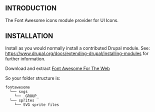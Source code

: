 ## INTRODUCTION

The Font Awesome icons module provider for UI Icons.

## INSTALLATION

Install as you would normally install a contributed Drupal module.
See: https://www.drupal.org/docs/extending-drupal/installing-modules for further
information.

Download and extract [Font Awesome For The Web](https://fontawesome.com/download)

So your folder structure is:

```
fontawesome
  └── svgs
    └── _GROUP_
  └── sprites
    └── SVG sprite files
```